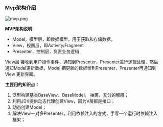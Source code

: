 ### Mvp架构介绍

![mvp.png](https://upload-images.jianshu.io/upload_images/1472453-1bc275d03ff98305.png?imageMogr2/auto-orient/strip%7CimageView2/2/w/1240)

**MVP架构说明**

- Model，模型层，即数据模型，用于获取和存储数据。
- View，视图层，即Activity/Fragment
- Presenter，控制层，负责业务逻辑

View层 接收到用户操作事件，通知到Presenter，Presenter进行逻辑处理，然后通知Model更新数据，Model 把更新的数据给到Presenter，Presenter再通知到 View 更新界面。

**主要用的知识点**：  

1. 泛型构建基类BaseView、BaseModel， 抽离，充分的解耦；
2. 利用JDK提供动态代理创建View，因为V层都是接口；
3. 动态创建Model；
4. 解决View一对多Presenter，利用依赖注入的方式，手写一个运行时依赖注入框架；




